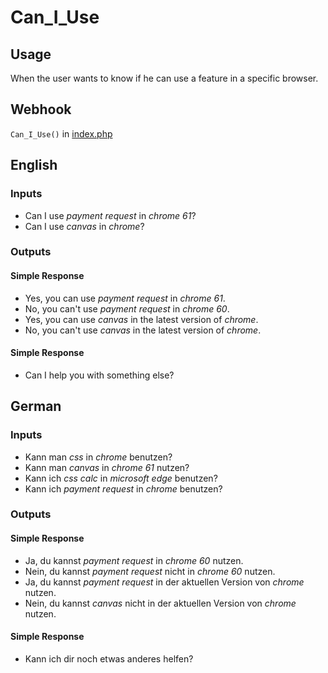 # Can_I_Use
## Usage
When the user wants to know if he can use a feature in a specific browser.
## Webhook
`Can_I_Use()` in [index.php](../index.php)
## English
### Inputs
* Can I use _payment request_ in _chrome_ _61_?
* Can I use _canvas_ in _chrome_?
### Outputs
#### Simple Response
* Yes, you can use _payment request_ in _chrome_ _61_.
* No, you can't use _payment request_ in _chrome_ _60_.
* Yes, you can use _canvas_ in the latest version of _chrome_.
* No, you can't use _canvas_ in the latest version of _chrome_.
#### Simple Response
* Can I help you with something else?
## German
### Inputs
* Kann man _css_ in _chrome_ benutzen?
* Kann man _canvas_ in _chrome_ _61_ nutzen?
* Kann ich _css calc_ in _microsoft edge_ benutzen?
* Kann ich _payment request_ in _chrome_ benutzen?
### Outputs
#### Simple Response
* Ja, du kannst _payment request_ in _chrome_ _60_ nutzen.
* Nein, du kannst _payment request_ nicht in _chrome_ _60_ nutzen.
* Ja, du kannst _payment request_ in der aktuellen Version von _chrome_ nutzen.
* Nein, du kannst _canvas_ nicht in der aktuellen Version von _chrome_ nutzen.
#### Simple Response
* Kann ich dir noch etwas anderes helfen?